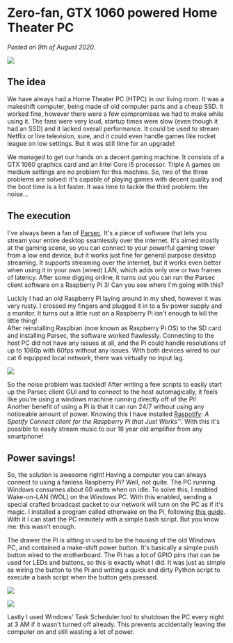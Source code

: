 # Zero-fan, GTX 1060 powered Home Theater PC

<!-- title = Zero-fan Home Theater PC -->

_Posted on 9th of August 2020._

![](/assets/home-theater-desktop.jpg)


## The idea

We have always had a Home Theater PC (HTPC) in our living room. It was a makeshift computer, being made of old computer
parts and a cheap SSD. It worked fine, however there were a few compromises we had to make while using it.
The fans were very loud, startup times were slow (even though it had an SSD) and it lacked overall performance.
It could be used to stream Netflix or live television, sure, and it could even handle games like rocket league on low settings.
But it was still time for an upgrade!

We managed to get our hands on a decent gaming machine. It consists of a GTX 1060 graphics card and an Intel Core i5 processor.
Triple A games on medium settings are no problem for this machine. So, two of the three problems are solved: it's capable of
playing games with decent quality and the boot time is a lot faster. It was time to tackle the third problem: the noise...


## The execution

I've always been a fan of [Parsec](https://parsecgaming.com/). It's a piece of software that lets you stream your entire desktop seamlessly over the internet.
It's aimed mostly at the gaming scene, so you can connect to your powerful gaming tower from a low end device, but it works just
fine for general purpose desktop streaming. It supports streaming over the internet, but it works even better when using it in
your own (wired) LAN, which adds only one or two frames of latency.  After some digging online, it turns out you can run the
Parsec client software on a Raspberry Pi 3! Can you see where I'm going with this?

Luckily I had an old Raspberry Pi laying around in my shed, however it was very rusty. I crossed my fingers and plugged it in to
a 5v power supply and a monitor. It turns out a little rust on a Raspberry Pi isn't enough to kill the little thing!  
After reinstalling Raspbian (now known as Raspberry Pi OS) to the SD card and installing Parsec, the software worked flawlessly.
Connecting to the host PC did not have any issues at all, and the Pi could handle resolutions of up to 1080p with 60fps without any issues.
With both devices wired to our cat 6 equipped local network, there was virtually no input lag.

![](/assets/home-theater-raspberry-pi.jpg)

So the noise problem was tackled! After writing a few scripts to easily start up the Parsec client GUI and to connect to
the host automagically, it feels like you're using a windows machine running directly off of the Pi!  
Another benefit of using a Pi is that it can run 24/7 without using any noticeable amount of power.
Knowing this I have installed [Raspotify](https://github.com/dtcooper/raspotify): _A Spotify Connect client for the Raspberry Pi that Just Works™_.
With this it's possible to easily stream music to our 18 year old amplifier from any smartphone!


## Power savings!

So, the solution is awesome right! Having a computer you can always connect to using a fanless Raspberry Pi? Well, not quite.
The PC running Windows consumes about 60 watts when on idle. To solve this, I enabled Wake-on-LAN (WOL) on the Windows PC.
With this enabled, sending a special crafted broadcast packet to our network will turn on the PC as if it's magic.
I installed a program called etherwake on the Pi, following [this guide](https://www.cyberciti.biz/tips/linux-send-wake-on-lan-wol-magic-packets.html). With it I can start the PC remotely with a simple bash script.
But you know me: this wasn't enough.

The drawer the Pi is sitting in used to be the housing of the old Windows PC, and contained a make-shift power button.
It's basically a simple push button wired to the motherboard. The Pi has a lot of GPIO pins that can be used for LEDs and buttons,
so this is exactly what I did. It was just as simple as wiring the button to the Pi and writing a quick and dirty Python script
to execute a bash script when the button gets pressed.

![](/assets/home-theater-button-wires-closeup.jpg)

![](/assets/home-theater-button-wires.jpg)

Lastly I used Windows' Task Scheduler tool to shutdown the PC every night at 3 AM if it wasn't turned off already.
This prevents accidentally leaving the computer on and still wasting a lot of power.
